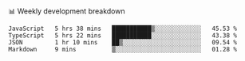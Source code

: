 📊 Weekly development breakdown
<!--START_SECTION:waka-->
```text
JavaScript   5 hrs 38 mins   ███████████▒░░░░░░░░░░░░░   45.53 % 
TypeScript   5 hrs 22 mins   ███████████░░░░░░░░░░░░░░   43.38 % 
JSON         1 hr 10 mins    ██▒░░░░░░░░░░░░░░░░░░░░░░   09.54 % 
Markdown     9 mins          ▒░░░░░░░░░░░░░░░░░░░░░░░░   01.28 % 
```
<!--END_SECTION:waka-->
